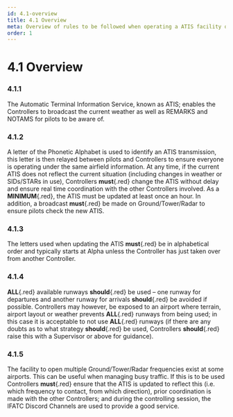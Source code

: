 ```yaml
---
id: 4.1-overview
title: 4.1 Overview
meta: Overview of rules to be followed when operating a ATIS facility on Infinite Flight.
order: 1
---
```


# 4.1 Overview



### 4.1.1    

The Automatic Terminal Information Service, known as ATIS; enables the Controllers to broadcast the current weather as well as REMARKS and NOTAMS for pilots to be aware of.



### 4.1.2

A letter of the Phonetic Alphabet is used to identify an ATIS transmission, this letter is then relayed between pilots and Controllers to ensure everyone is operating under the same airfield information. At any time, if the current ATIS does not reflect the current situation (including changes in weather or SIDs/STARs in use), Controllers **must**{.red} change the ATIS without delay and ensure real time coordination with the other Controllers involved. As a **MINIMUM**{.red}, the ATIS must be updated at least once an hour. In addition, a broadcast **must**{.red} be made on Ground/Tower/Radar to ensure pilots check the new ATIS.



### 4.1.3

The letters used when updating the ATIS **must**{.red} be in alphabetical order and typically starts at Alpha unless the Controller has just taken over from another Controller.



### 4.1.4

**ALL**{.red} available runways **should**{.red} be used – one runway for departures and another runway for arrivals **should**{.red} be avoided if possible. Controllers may however, be exposed to an airport where terrain, airport layout or weather prevents **ALL**{.red} runways from being used; in this case it is acceptable to not use **ALL**{.red} runways (if there are any doubts as to what strategy **should**{.red} be used, Controllers **should**{.red} raise this with a Supervisor or above for guidance).



### 4.1.5

The facility to open multiple Ground/Tower/Radar frequencies exist at some airports. This can be useful when managing busy traffic. If this is to be used Controllers **must**{.red} ensure that the ATIS is updated to reflect this (i.e. which frequency to contact, from which direction), prior coordination is made with the other Controllers; and during the controlling session, the IFATC Discord Channels are used to provide a good service.